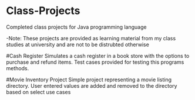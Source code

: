 # Class-Projects
Completed class projects for Java programming language

-Note: These projects are provided as learning material from my class studies at university and are not to be distrubted otherwise

#Cash Register
Simulates a cash register in a book store with the options to purchase and refund items. Test cases provided for testing this programs methods. 

#Movie Inventory Project
Simple project representing a movie listing directory. User entered values are added and removed to the directory based on select use cases
